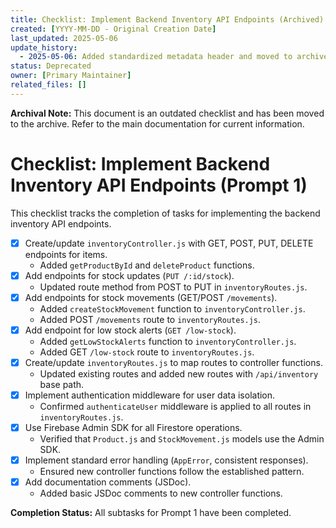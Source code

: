 ```yaml
---
title: Checklist: Implement Backend Inventory API Endpoints (Archived)
created: [YYYY-MM-DD - Original Creation Date]
last_updated: 2025-05-06
update_history:
  - 2025-05-06: Added standardized metadata header and moved to archive.
status: Deprecated
owner: [Primary Maintainer]
related_files: []
---
```


**Archival Note:** This document is an outdated checklist and has been moved to the archive. Refer to the main documentation for current information.

# Checklist: Implement Backend Inventory API Endpoints (Prompt 1)

This checklist tracks the completion of tasks for implementing the backend inventory API endpoints.

*   [x] Create/update `inventoryController.js` with GET, POST, PUT, DELETE endpoints for items.
    *   Added `getProductById` and `deleteProduct` functions.
*   [x] Add endpoints for stock updates (`PUT /:id/stock`).
    *   Updated route method from POST to PUT in `inventoryRoutes.js`.
*   [x] Add endpoints for stock movements (GET/POST `/movements`).
    *   Added `createStockMovement` function to `inventoryController.js`.
    *   Added POST `/movements` route to `inventoryRoutes.js`.
*   [x] Add endpoint for low stock alerts (`GET /low-stock`).
    *   Added `getLowStockAlerts` function to `inventoryController.js`.
    *   Added GET `/low-stock` route to `inventoryRoutes.js`.
*   [x] Create/update `inventoryRoutes.js` to map routes to controller functions.
    *   Updated existing routes and added new routes with `/api/inventory` base path.
*   [x] Implement authentication middleware for user data isolation.
    *   Confirmed `authenticateUser` middleware is applied to all routes in `inventoryRoutes.js`.
*   [x] Use Firebase Admin SDK for all Firestore operations.
    *   Verified that `Product.js` and `StockMovement.js` models use the Admin SDK.
*   [x] Implement standard error handling (`AppError`, consistent responses).
    *   Ensured new controller functions follow the established pattern.
*   [x] Add documentation comments (JSDoc).
    *   Added basic JSDoc comments to new controller functions.

**Completion Status:** All subtasks for Prompt 1 have been completed.
